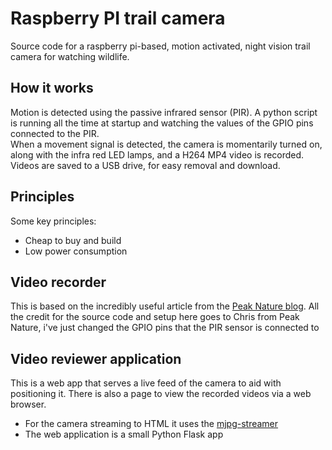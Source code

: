 # Raspberry PI trail camera

Source code for a raspberry pi-based, motion activated, night vision trail camera for watching wildlife.  

## How it works
Motion is detected using the passive infrared sensor (PIR).  A python script is running all the time at startup and watching the values of the GPIO pins connected to the PIR.  
When a movement signal is detected, the camera is momentarily turned on, along with the infra red LED lamps, and a H264 MP4 video is recorded.  Videos are saved to a USB drive, for easy removal and download.


## Principles
Some key principles:
* Cheap to buy and build
* Low power consumption


## Video recorder
This is based on the incredibly useful article from the [Peak Nature blog](https://peaknature.co.uk/blog/how-to-build-a-raspberry-pi-zero-trail-camera--part-1-what-you-need).  All the credit for the source code and setup here goes to Chris from Peak Nature, i've just changed the GPIO pins that the PIR sensor is connected to


## Video reviewer application
This is a web app that serves a live feed of the camera to aid with positioning it.  There is also a page to view the recorded videos via a web browser. 
* For the camera streaming to HTML it uses the [mjpg-streamer](https://github.com/jacksonliam/mjpg-streamer)
* The web application is a small Python Flask app
